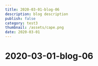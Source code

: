 ```yaml
---
title: 2020-03-01-blog-06
description: blog description
publish: false
category: test3
thumbnail: /assets/cape.png
date: 2020-03-01
---
```


# 2020-03-01-blog-06
